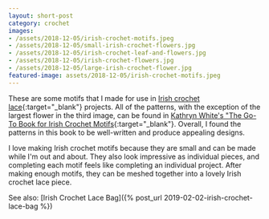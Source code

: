 ```yaml
---
layout: short-post
category: crochet
images:
- /assets/2018-12-05/irish-crochet-motifs.jpeg
- /assets/2018-12-05/small-irish-crochet-flowers.jpg
- /assets/2018-12-05/irish-crochet-leaf-and-flowers.jpg
- /assets/2018-12-05/irish-crochet-flowers.jpg
- /assets/2018-12-05/large-irish-crochet-flower.jpg
featured-image: assets/2018-12-05/irish-crochet-motifs.jpeg
---
```

These are some motifs that I made for use in [Irish crochet lace](https://en.wikipedia.org/wiki/Irish_crochet_lace){:target="_blank"} projects. All of the patterns, with the exception of the largest flower in the third image, can be found in [Kathryn White's "The Go-To Book for Irish Crochet Motifs](https://www.amazon.com/Go-Book-Irish-Crochet-Motifs/dp/1596359234){:target="_blank"}. Overall, I found the patterns in this book to be well-written and produce appealing designs.

I love making Irish crochet motifs because they are small and can be made while I'm out and about. They also look impressive as individual pieces, and completing each motif feels like completing an individual project. After making enough motifs, they can be meshed together into a lovely Irish crochet lace piece.

See also: [Irish Crochet Lace Bag]({% post_url 2019-02-02-irish-crochet-lace-bag %})
